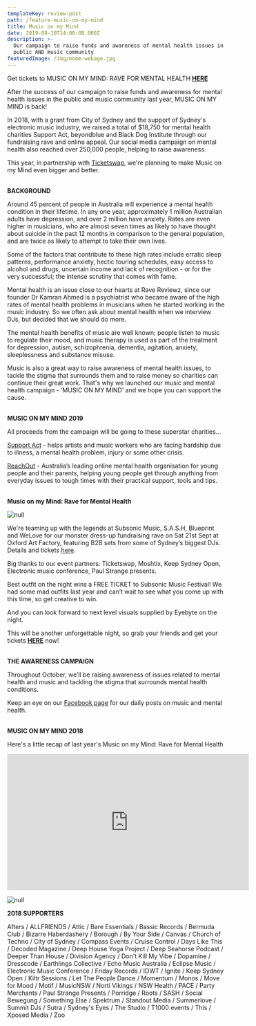 ```yaml
---
templateKey: review-post
path: /feature-music-on-my-mind
title: Music on my Mind
date: 2019-08-10T14:00:00.000Z
description: >-
  Our campaign to raise funds and awareness of mental health issues in the
  public AND music community
featuredImage: /img/momm-webage.jpg
---
```

Get tickets to MUSIC ON MY MIND: RAVE FOR MENTAL HEALTH [**HERE**](https://moshtix.com.au/v2/event/music-on-my-mind-rave-for-mental-health/115142)

After the success of our campaign to raise funds and awareness for mental health issues in the public and music community last year, MUSIC ON MY MIND is back! 

In 2018, with a grant from City of Sydney and the support of Sydney's electronic music industry, we raised a total of $18,750 for mental health charities Support Act, beyondblue and Black Dog Institute through our fundraising rave and online appeal. Our social media campaign on mental health also reached over 250,000 people, helping to raise awareness. 

This year, in partnership with [Ticketswap](ticketswap.com.au), we're planning to make Music on my Mind even bigger and better. 
<br><br>

**BACKGROUND**

Around 45 percent of people in Australia will experience a mental health condition in their lifetime. In any one year, approximately 1 million Australian adults have depression, and over 2 million have anxiety. Rates are even higher in musicians, who are almost seven times as likely to have thought about suicide in the past 12 months in comparison to the general population, and are twice as likely to attempt to take their own lives.

Some of the factors that contribute to these high rates include erratic sleep patterns, performance anxiety, hectic touring schedules, easy access to alcohol and drugs, uncertain income and lack of recognition - or for the very successful; the intense scrutiny that comes with fame.

Mental health is an issue close to our hearts at Rave Reviewz, since our founder Dr Kamran Ahmed is a psychiatrist who became aware of the high rates of mental health problems in musicians when he started working in the music industry. So we often ask about mental health when we interview DJs, but decided that we should do more.

The mental health benefits of music are well known; people listen to music to regulate their mood, and music therapy is used as part of the treatment for depression, autism, schizophrenia, dementia, agitation, anxiety, sleeplessness and substance misuse.

Music is also a great way to raise awareness of mental health issues, to tackle the stigma that surrounds them and to raise money so charities can continue their great work. That's why we launched our music and mental health campaign - ‘MUSIC ON MY MIND’ and we hope you can support the cause.
<br><br>

**MUSIC ON MY MIND 2019**

All proceeds from the campaign will be going to these superstar charities...

[Support Act](https://supportact.org.au/) - helps artists and music workers who are facing hardship due to illness, a mental health problem, injury or some other crisis.

[ReachOut](https://www.facebook.com/ReachOutAUS/) - Australia’s leading online mental health organisation for young people and their parents, helping young people get through anything from everyday issues to tough times with their practical support, tools and tips.
<br><br>

**Music on my Mind: Rave for Mental Health**

![null](/img/momm2019.jpg)

We're teaming up with the legends at Subsonic Music, S.A.S.H, Blueprint and WeLove for our monster dress-up fundraising rave on Sat 21st Sept at Oxford Art Factory, featuring B2B sets from some of Sydney’s biggest DJs. Details and tickets [here](https://www.facebook.com/events/446674325919617/).

Big thanks to our event partners:  Ticketswap, Moshtix, Keep Sydney Open, Electronic music conference, Paul Strange presents. 

Best outfit on the night wins a FREE TICKET to Subsonic Music Festival! We had some mad outfits last year and can’t wait to see what you come up with this time, so get creative to win. 

And you can look forward to next level visuals supplied by Eyebyte on the night.

This will be another unforgettable night, so grab your friends and get your tickets [**HERE**](https://moshtix.com.au/v2/event/music-on-my-mind-rave-for-mental-health/115142) now!
<br><br>

**THE AWARENESS CAMPAIGN**

Throughout October, we’ll be raising awareness of issues related to mental health and music and tackling the stigma that surrounds mental health conditions. 

Keep an eye on our [Facebook page](https://www.facebook.com/ravereviewz/) for our daily posts on music and mental health.
<br><br>

**MUSIC ON MY MIND 2018**

Here's a little recap of last year's Music on my Mind: Rave for Mental Health

<iframe src="https://www.facebook.com/plugins/video.php?href=https%3A%2F%2Fwww.facebook.com%2Fravereviewz%2Fvideos%2F359731594802468%2F&show_text=0&width=560" width="560" height="315" style="border:none;overflow:hidden" scrolling="no" frameborder="0" allowTransparency="true" allowFullScreen="true"></iframe>

![null](/img/event-image.png)

**2018 SUPPORTERS**

Afters / ALLFRIENDS / Attic / Bare Essentials / Bassic Records / Bermuda Club / Bizarre Haberdashery / Borough / By Your Side / Canvas / Church of Techno / City of Sydney / Compass Events / Cruise Control / Days Like This / Decoded Magazine / Deep House Yoga Project / Deep Seahorse Podcast / Deeper Than House / Division Agency / Don't Kill My Vibe / Dopamine / Dresscode / Earthlings Collective / Echo Music Australia / Eclipse Music /  Electronic Music Conference / Friday Records / IDWT / Ignite / Keep Sydney Open / Kiltr Sessions / Let The People Dance / Momentum / Monos / Move for Mood / Motif / MusicNSW / Norti Vikings / NSW Health / PACE / Party Merchants / Paul Strange Presents / Porridge / Roots / SASH / Social Bewegung / Something Else / Spektrum / Standout Media / Summerlove / Summit DJs / Sutra / Sydney's Eyes / The Studio / T1000 events / This / Xposed Media / Zoo 
<br><br>

